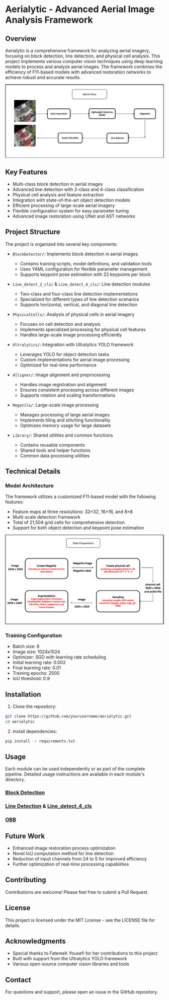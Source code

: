 # Aerialytic - Advanced Aerial Image Analysis Framework

## Overview

Aerialytic is a comprehensive framework for analyzing aerial imagery, focusing on block detection, line detection, and physical cell analysis. This project implements various computer vision techniques using deep learning models to process and analyze aerial images. The framework combines the efficiency of F11-based models with advanced restoration networks to achieve robust and accurate results.

![Project Overview](DOCME/1.png)

## Key Features

- Multi-class block detection in aerial images
- Advanced line detection with 2-class and 4-class classification
- Physical cell analysis and feature extraction
- Integration with state-of-the-art object detection models
- Efficient processing of large-scale aerial imagery
- Flexible configuration system for easy parameter tuning
- Advanced image restoration using UNet and AST networks

## Project Structure

The project is organized into several key components:

- `BlockDetector/`: Implements block detection in aerial images

  - Contains training scripts, model definitions, and validation tools
  - Uses YAML configuration for flexible parameter management
  - Supports keypoint pose estimation with 22 keypoints per block

- `Line_detect_2_cls/` & `Line_detect_4_cls/`: Line detection modules

  - Two-class and four-class line detection implementations
  - Specialized for different types of line detection scenarios
  - Supports horizontal, vertical, and diagonal line detection

- `PhysicalCells/`: Analysis of physical cells in aerial imagery

  - Focuses on cell detection and analysis
  - Implements specialized processing for physical cell features
  - Handles large-scale image processing efficiently

- `Ultralytics/`: Integration with Ultralytics YOLO framework

  - Leverages YOLO for object detection tasks
  - Custom implementations for aerial image processing
  - Optimized for real-time performance

- `Alligner/`: Image alignment and preprocessing

  - Handles image registration and alignment
  - Ensures consistent processing across different images
  - Supports rotation and scaling transformations

- `Megatile/`: Large-scale image processing

  - Manages processing of large aerial images
  - Implements tiling and stitching functionality
  - Optimizes memory usage for large datasets

- `Library/`: Shared utilities and common functions
  - Contains reusable components
  - Shared tools and helper functions
  - Common data processing utilities

## Technical Details

### Model Architecture

The framework utilizes a customized F11-based model with the following features:

- Feature maps at three resolutions: 32×32, 16×16, and 8×8
- Multi-scale detection framework
- Total of 21,504 grid cells for comprehensive detection
- Support for both object detection and keypoint pose estimation

![Model Architecture](DOCME/2.png)

### Training Configuration

- Batch size: 8
- Image size: 1024x1024
- Optimizer: SGD with learning rate scheduling
- Initial learning rate: 0.002
- Final learning rate: 0.01
- Training epochs: 2500
- IoU threshold: 0.9

## Installation

1. Clone the repository:

```bash
git clone https://github.com/yourusername/aerialytic.git
cd aerialytic
```

2. Install dependencies:

```bash
pip install -r requirements.txt
```

## Usage

Each module can be used independently or as part of the complete pipeline. Detailed usage instructions are available in each module's directory.

### [Block Detection](BlockDetector/README.md)

### [Line Detection](Line_detect_2_cls/README.md) & [Line_detect_4_cls](Line_detect_4_cls/README.md)

### [OBB](Library/Model/Oriented_bbox/README.md)

## Future Work

- Enhanced image restoration process optimization
- Novel IoU computation method for line detection
- Reduction of input channels from 24 to 5 for improved efficiency
- Further optimization of real-time processing capabilities

## Contributing

Contributions are welcome! Please feel free to submit a Pull Request.

## License

This project is licensed under the MIT License - see the LICENSE file for details.

## Acknowledgments

- Special thanks to Fatemeh Yousefi for her contributions to this project
- Built with support from the Ultralytics YOLO framework
- Various open-source computer vision libraries and tools

## Contact

For questions and support, please open an issue in the GitHub repository.
